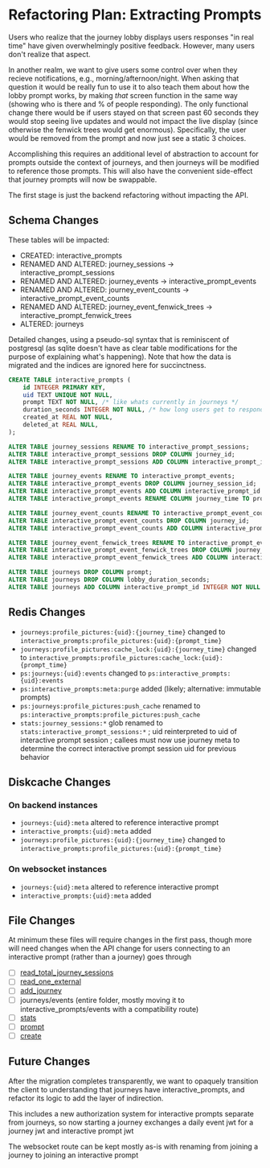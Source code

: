 # Refactoring Plan: Extracting Prompts

Users who realize that the journey lobby displays users responses "in real time"
have given overwhelmingly positive feedback. However, many users don't realize
that aspect.

In another realm, we want to give users some control over when they recieve
notifications, e.g., morning/afternoon/night. When asking that question it would
be really fun to use it to also teach them about how the lobby prompt works, by
making _that_ screen function in the same way (showing who is there and % of
people responding). The only functional change there would be if users stayed on
that screen past 60 seconds they would stop seeing live updates and would not
impact the live display (since otherwise the fenwick trees would get enormous).
Specifically, the user would be removed from the prompt and now just see a
static 3 choices.

Accomplishing this requires an additional level of abstraction to account for
prompts outside the context of journeys, and then journeys will be modified
to reference those prompts. This will also have the convenient side-effect that
journey prompts will now be swappable.

The first stage is just the backend refactoring without impacting the API.

## Schema Changes

These tables will be impacted:

- CREATED: interactive_prompts
- RENAMED AND ALTERED: journey_sessions -> interactive_prompt_sessions
- RENAMED AND ALTERED: journey_events -> interactive_prompt_events
- RENAMED AND ALTERED: journey_event_counts -> interactive_prompt_event_counts
- RENAMED AND ALTERED: journey_event_fenwick_trees -> interactive_prompt_fenwick_trees
- ALTERED: journeys

Detailed changes, using a pseudo-sql syntax that is reminiscent of postgresql (as sqlite
doesn't have as clear table modifications for the purpose of explaining what's happening).
Note that how the data is migrated and the indices are ignored here for succinctness.

```sql
CREATE TABLE interactive_prompts (
    id INTEGER PRIMARY KEY,
    uid TEXT UNIQUE NOT NULL,
    prompt TEXT NOT NULL, /* like whats currently in journeys */
    duration_seconds INTEGER NOT NULL, /* how long users get to respond */
    created_at REAL NOT NULL,
    deleted_at REAL NULL,
);

ALTER TABLE journey_sessions RENAME TO interactive_prompt_sessions;
ALTER TABLE interactive_prompt_sessions DROP COLUMN journey_id;
ALTER TABLE interactive_prompt_sessions ADD COLUMN interactive_prompt_id INTEGER NOT NULL REFERENCES interactive_prompts(id) ON DELETE CASCADE;

ALTER TABLE journey_events RENAME TO interactive_prompt_events;
ALTER TABLE interactive_prompt_events DROP COLUMN journey_session_id;
ALTER TABLE interactive_prompt_events ADD COLUMN interactive_prompt_id INTEGER NOT NULL REFERENCES interactive_prompts(id) ON DELETE CASCADE;
ALTER TABLE interactive_prompt_events RENAME COLUMN journey_time TO prompt_time;

ALTER TABLE journey_event_counts RENAME TO interactive_prompt_event_counts;
ALTER TABLE interactive_prompt_event_counts DROP COLUMN journey_id;
ALTER TABLE interactive_prompt_event_counts ADD COLUMN interactive_prompt_id INTEGER NOT NULL REFERENCES interactive_prompts(id) ON DELETE CASCADE;

ALTER TABLE journey_event_fenwick_trees RENAME TO interactive_prompt_event_fenwick_trees;
ALTER TABLE interactive_prompt_event_fenwick_trees DROP COLUMN journey_id;
ALTER TABLE interactive_prompt_event_fenwick_trees ADD COLUMN interactive_prompt_id INTEGER NOT NULL REFERENCES interactive_prompts(id) ON DELETE CASCADE;

ALTER TABLE journeys DROP COLUMN prompt;
ALTER TABLE journeys DROP COLUMN lobby_duration_seconds;
ALTER TABLE journeys ADD COLUMN interactive_prompt_id INTEGER NOT NULL REFERENCES interactive_prompts(id) ON DELETE RESTRICT;
```

## Redis Changes

- `journeys:profile_pictures:{uid}:{journey_time}` changed to `interactive_prompts:profile_pictures:{uid}:{prompt_time}`
- `journeys:profile_pictures:cache_lock:{uid}:{journey_time}` changed to `interactive_prompts:profile_pictures:cache_lock:{uid}:{prompt_time}`
- `ps:journeys:{uid}:events` changed to `ps:interactive_prompts:{uid}:events`
- `ps:interactive_prompts:meta:purge` added (likely; alternative: immutable prompts)
- `ps:journeys:profile_pictures:push_cache` renamed to `ps:interactive_prompts:profile_pictures:push_cache`
- `stats:journey_sessions:*` glob renamed to `stats:interactive_prompt_sessions:*` ; uid reinterpreted to
  uid of interactive prompt session ; callees must now use journey meta to determine the correct interactive
  prompt session uid for previous behavior

## Diskcache Changes

### On backend instances

- `journeys:{uid}:meta` altered to reference interactive prompt
- `interactive_prompts:{uid}:meta` added
- `journeys:profile_pictures:{uid}:{journey_time}` changed to `interactive_prompts:profile_pictures:{uid}:{prompt_time}`

### On websocket instances

- `journeys:{uid}:meta` altered to reference interactive prompt
- `interactive_prompts:{uid}:meta` added

## File Changes

At minimum these files will require changes in the first pass, though more will
need changes when the API change for users connecting to an interactive prompt
(rather than a journey) goes through

- [ ] [read_total_journey_sessions](admin/routes/read_total_journey_sessions.py)
- [ ] [read_one_external](daily_events/lib/read_one_external.py)
- [ ] [add_journey](daily_events/routes/add_journey.py)
- [ ] journeys/events (entire folder, mostly moving it to interactive_prompts/events with
      a compatibility route)
- [ ] [stats](journeys/lib/stats.py)
- [ ] [prompt](journeys/models/prompt.py)
- [ ] [create](journeys/routes/create.py)

## Future Changes

After the migration completes transparently, we want to opaquely transition the client
to understanding that journeys have interactive_prompts, and refactor its logic to add
the layer of indirection.

This includes a new authorization system for interactive prompts separate from
journeys, so now starting a journey exchanges a daily event jwt for a journey
jwt and interactive prompt jwt

The websocket route can be kept mostly as-is with renaming from joining a
journey to joining an interactive prompt
